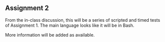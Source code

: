 ## Assignment 2

From the in-class discussion, this will be a series of scripted and timed tests of Assignment 1. The main language looks like it will be in Bash.

More information will be added as available.